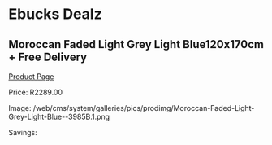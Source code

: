 
# Ebucks Dealz
## Moroccan Faded Light Grey Light Blue120x170cm + Free Delivery
[Product Page](https://www.ebucks.com/web/shop/productSelected.do?prodId=1210550876&catId=1209942441)

Price: R2289.00

Image: /web/cms/system/galleries/pics/prodimg/Moroccan-Faded-Light-Grey-Light-Blue--3985B.1.png

Savings: 


	